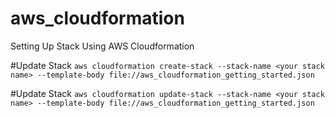 # aws_cloudformation
Setting Up Stack Using AWS Cloudformation

#Update Stack
`aws cloudformation create-stack --stack-name <your stack name> --template-body file://aws_cloudformation_getting_started.json` 

#Update Stack
`aws cloudformation update-stack --stack-name <your stack name> --template-body file://aws_cloudformation_getting_started.json`
